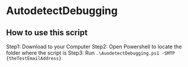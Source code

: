 # AutodetectDebugging

## How to use this script
Step1: Download to your Computer 
Step2: Open Powershell to locate the folder where the script is
Step3: Run `.\AuodetectDebugging.ps1 -SMTP {theTestEmailAddress}`
